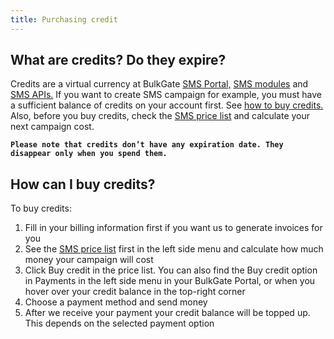 ```yaml
---
title: Purchasing credit 
---
```


## What are credits? Do they expire?
Credits are a virtual currency at BulkGate [SMS Portal,](https://www.bulkgate.com/en/sms-portal/) [SMS modules](https://www.bulkgate.com/en/sms-module/) and [SMS APIs.](https://www.bulkgate.com/en/developers/sms-api/) If you want to create SMS campaign for example, you must have a sufficient balance of credits on your account first. See [how to buy credits.](#how-can-i-buy-credits) Also, before you buy credits, check the [SMS price list](using-price-list.md#how-to-use-price-list) and calculate your next campaign cost. 

**`Please note that credits don’t have any expiration date. They disappear only when you spend them.`**

## How can I buy credits?
To buy credits:
1.	Fill in your billing information first if you want us to generate invoices for you
2.	See the [SMS price list](using-price-list.md#how-to-use-price-list) first in the left side menu and calculate how much money  your campaign will cost
3.	Click Buy credit in the price list. You can also find the Buy credit option in Payments in the left side menu in your BulkGate Portal, or when you hover over your credit balance in the top-right corner
4.	Choose a payment method and send money
5.	After we receive your payment your credit balance will be topped up. This depends on the selected payment option
